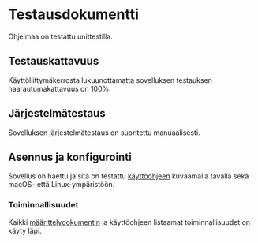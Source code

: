 # Testausdokumentti

Ohjelmaa on testattu unittestilla.

## Testauskattavuus

Käyttöliittymäkerrosta lukuunottamatta sovelluksen testauksen haarautumakattavuus on 100%

## Järjestelmätestaus

Sovelluksen järjestelmätestaus on suoritettu manuaalisesti.

## Asennus ja konfigurointi

Sovellus on haettu ja sitä on testattu [käyttöohjeen](./kayttoohje.md) kuvaamalla tavalla sekä macOS- että Linux-ympäristöön.

### Toiminnallisuudet

Kaikki [määrittelydokumentin](./vaatimusmaarittely.md) ja käyttöohjeen listaamat toiminnallisuudet on käyty läpi.
